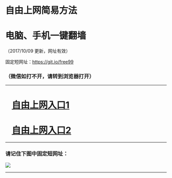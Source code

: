 ﻿# 自由上网简易方法

# 电脑、手机一键翻墙

（2017/10/09 更新，网址有效）

固定短网址：https://git.io/free99

### （微信如打不开，请转到浏览器打开）


***





# &nbsp;&nbsp; <a href="http://ft2153115373.fwq-tz-1001.info/fwqtz01.html?t=10090013713 " target="_blank">自由上网入口1</a>
# &nbsp;&nbsp; <a href="http://ft1966916940.fwq-tz-1002.info/fwqtz02.html?t=100900127145 " target="_blank">自由上网入口2</a>
***

### 请记住下图中固定短网址：

<img src="https://s3-us-west-2.amazonaws.com/fwq-1001/yjfq-20170905okok.png" /> 


***

